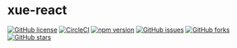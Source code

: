 # xue-react
[![GitHub license](https://img.shields.io/github/license/Maricaya/xue-react)](https://github.com/Maricaya/xue-react/blob/master/LICENSE)
[![CircleCI](https://circleci.com/gh/Maricaya/xue-react.svg?style=svg)](https://app.circleci.com/pipelines/github/Maricaya/xue-react)
[![npm version](https://badge.fury.io/js/adorable-react.svg)](https://badge.fury.io/js/adorable-react)
[![GitHub issues](https://img.shields.io/github/issues/Maricaya/xue-react)](https://github.com/Maricaya/xue-react/issues)
[![GitHub forks](https://img.shields.io/github/forks/Maricaya/xue-react)](https://github.com/Maricaya/xue-react/network)
[![GitHub stars](https://img.shields.io/github/stars/Maricaya/xue-react)](https://github.com/Maricaya/xue-react/stargazers)

